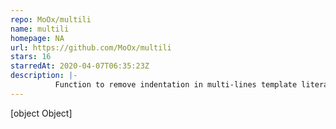 ```yaml
---
repo: MoOx/multili
name: multili
homepage: NA
url: https://github.com/MoOx/multili
stars: 16
starredAt: 2020-04-07T06:35:23Z
description: |-
          Function to remove indentation in multi-lines template literals (string) based on the shortest indented line.
---
```


[object Object]

